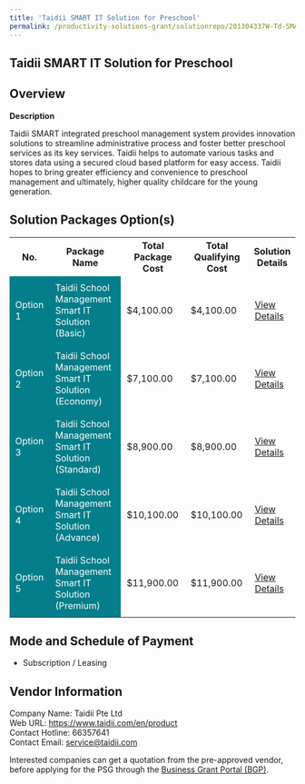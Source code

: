 ```yaml
---
title: 'Taidii SMART IT Solution for Preschool'
permalink: /productivity-solutions-grant/solutionrepo/201304337W-Td-SMART-IT-SLN-for-PrSCH-EC
---
```


## Taidii SMART IT Solution for Preschool

## Overview

**Description**

Taidii SMART integrated preschool management system provides innovation solutions to streamline administrative process and foster better preschool services as its key services. Taidii helps to automate various tasks and stores data using a secured cloud based platform for easy access. Taidii hopes to bring greater efficiency and convenience to preschool management and ultimately, higher quality childcare for the young generation.

## Solution Packages Option(s)

<table>
<tr>
<th><b>No.</b></th>
<th><b>Package Name</b></th>
<th><b>Total Package Cost</b></th>
<th><b>Total Qualifying Cost</b></th>
<th><b>Solution Details</b></th>
</tr>
<tr>
<td style='padding: 10px; background-color: #037E8A; color: #FFFFFF;'>Option 1</td>
<td style='padding: 10px; background-color: #037E8A; color: #FFFFFF;'>Taidii School Management Smart IT Solution (Basic)</td>
<td style='padding: 10px;'>$4,100.00</td>
<td style='padding: 10px;'>$4,100.00</td>
<td style='padding: 10px;'><a href='https://www.gobusiness.gov.sg/images/psg/Taidii_SMART_IT_23052024_Desensitised_Annex3_Part1.pdf' target='_blank'>View Details</a></td>
</tr>
<tr>
<td style='padding: 10px; background-color: #037E8A; color: #FFFFFF;'>Option 2</td>
<td style='padding: 10px; background-color: #037E8A; color: #FFFFFF;'>Taidii School Management Smart IT Solution (Economy)</td>
<td style='padding: 10px;'>$7,100.00</td>
<td style='padding: 10px;'>$7,100.00</td>
<td style='padding: 10px;'><a href='https://www.gobusiness.gov.sg/images/psg/Taidii_SMART_IT_23052024_Desensitised_Annex3_Part2.pdf' target='_blank'>View Details</a></td>
</tr>
<tr>
<td style='padding: 10px; background-color: #037E8A; color: #FFFFFF;'>Option 3</td>
<td style='padding: 10px; background-color: #037E8A; color: #FFFFFF;'>Taidii School Management Smart IT Solution (Standard)</td>
<td style='padding: 10px;'>$8,900.00</td>
<td style='padding: 10px;'>$8,900.00</td>
<td style='padding: 10px;'><a href='https://www.gobusiness.gov.sg/images/psg/Taidii_SMART_IT_23052024_Desensitised_Annex3_Part3.pdf' target='_blank'>View Details</a></td>
</tr>
<tr>
<td style='padding: 10px; background-color: #037E8A; color: #FFFFFF;'>Option 4</td>
<td style='padding: 10px; background-color: #037E8A; color: #FFFFFF;'>Taidii School Management Smart IT Solution (Advance)</td>
<td style='padding: 10px;'>$10,100.00</td>
<td style='padding: 10px;'>$10,100.00</td>
<td style='padding: 10px;'><a href='https://www.gobusiness.gov.sg/images/psg/Taidii_SMART_IT_23052024_Desensitised_Annex3_Part4.pdf' target='_blank'>View Details</a></td>
</tr>
<tr>
<td style='padding: 10px; background-color: #037E8A; color: #FFFFFF;'>Option 5</td>
<td style='padding: 10px; background-color: #037E8A; color: #FFFFFF;'>Taidii School Management Smart IT Solution (Premium)								</td>
<td style='padding: 10px;'>$11,900.00</td>
<td style='padding: 10px;'>$11,900.00</td>
<td style='padding: 10px;'><a href='https://www.gobusiness.gov.sg/images/psg/Taidii_SMART_IT_23052024_Desensitised_Annex3_Part5.pdf' target='_blank'>View Details</a></td>
</tr>
</table>

## Mode and Schedule of Payment

 - Subscription / Leasing

## Vendor Information

 Company Name: Taidii Pte Ltd<br>Web URL: https://www.taidii.com/en/product <br>Contact Hotline: 66357641 <br>Contact Email: service@taidii.com <br>

Interested companies can get a quotation from the pre-approved vendor, before applying for the PSG through the <a href='https://www.businessgrants.gov.sg/' target='_blank' rel='noopener'>Business Grant Portal (BGP)</a>.

<script src="/jquery/resize-tables.js"></script>
